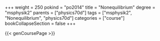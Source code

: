 +++
weight = 250
pokind = "po2014"
title = "Nonequilibrium"
degree = "msphysik2"
parents = ["physics70d"]
tags = ["msphysik2", "Nonequilibrium", "physics70d"]
categories = ["course"]
bookCollapseSection = false
+++

{{< genCoursePage >}}
